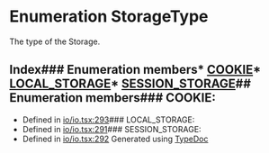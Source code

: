 # Enumeration StorageType
The type of the Storage.
## Index### Enumeration members* [COOKIE](_io_io_.storagetype.html#cookie)* [LOCAL_STORAGE](_io_io_.storagetype.html#local_storage)* [SESSION_STORAGE](_io_io_.storagetype.html#session_storage)## Enumeration members### COOKIE:
* Defined in [io/io.tsx:293](https://github.com/brn/react-mvi/blob/master/modules/core/src/io/io.tsx#L293)### LOCAL_STORAGE:
* Defined in [io/io.tsx:291](https://github.com/brn/react-mvi/blob/master/modules/core/src/io/io.tsx#L291)### SESSION_STORAGE:
* Defined in [io/io.tsx:292](https://github.com/brn/react-mvi/blob/master/modules/core/src/io/io.tsx#L292)
Generated using [TypeDoc](http://typedoc.io)